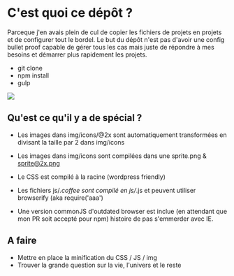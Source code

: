 # C'est quoi ce dépôt ?

Parceque j'en avais plein de cul de copier les fichiers de projets en projets et de configurer tout le bordel.
Le but du dépôt n'est pas d'avoir une config bullet proof capable de gérer tous les cas mais juste de répondre à mes besoins et démarrer plus rapidement les projets.

- git clone
- npm install
- gulp

![](http://media.giphy.com/media/shrIxwJ2ojtrq/giphy.gif)


## Qu'est ce qu'il y a de spécial ?

- Les images dans img/icons/@2x sont automatiquement transformées en divisant la taille par 2 dans img/icons
- Les images dans img/icons sont compilées dans une sprite.png & sprite@2x.png
- Le CSS est compilé à la racine (wordpress friendly)
- Les fichiers js/*.coffee sont compilé en js/*.js et peuvent utiliser browserify (aka require('aaa')

- Une version commonJS d'outdated browser est inclue (en attendant que mon PR soit accepté pour npm) histoire de pas s'emmerder avec IE.

## A faire

- Mettre en place la minification du CSS / JS / img
- Trouver la grande question sur la vie, l'univers et le reste